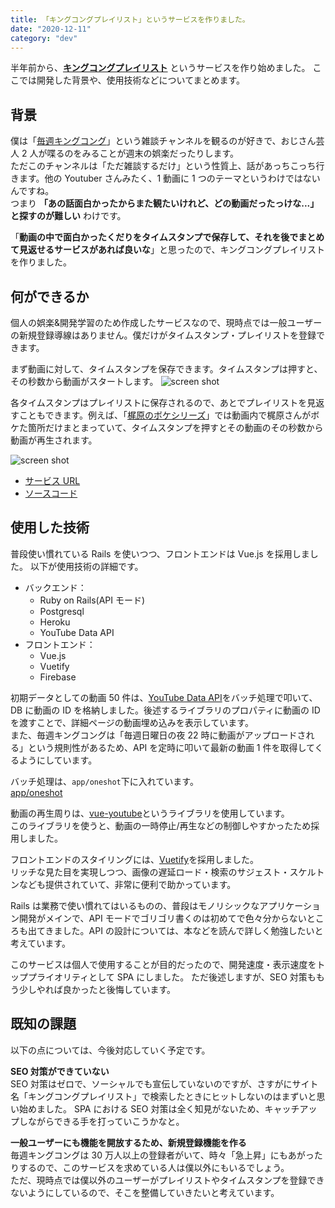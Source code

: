 ```yaml
---
title: 「キングコングプレイリスト」というサービスを作りました。
date: "2020-12-11"
category: "dev"
---
```


半年前から、**[キングコングプレイリスト](https://playlist-2bf49.web.app/)** というサービスを作り始めました。
ここでは開発した背景や、使用技術などについてまとめます。

## 背景

僕は「[毎週キングコング](https://www.youtube.com/user/mainichikingkong)」という雑談チャンネルを観るのが好きで、おじさん芸人 2 人が喋るのをみることが週末の娯楽だったりします。  
ただこのチャンネルは「ただ雑談するだけ」という性質上、話があっちこっち行きます。他の Youtuber さんみたく、1 動画に 1 つのテーマというわけではないんですね。  
つまり **「あの話面白かったからまた観たいけれど、どの動画だったっけな...」と探すのが難しい** わけです。

「**動画の中で面白かったくだりをタイムスタンプで保存して、それを後でまとめて見返せるサービスがあれば良いな**」と思ったので、キングコングプレイリストを作りました。

## 何ができるか

個人の娯楽&開発学習のため作成したサービスなので、現時点では一般ユーザーの新規登録導線はありません。僕だけがタイムスタンプ・プレイリストを登録できます。

まず動画に対して、タイムスタンプを保存できます。タイムスタンプは押すと、その秒数から動画がスタートします。
![screen shot](kingkong-image1.png)

各タイムスタンプはプレイリストに保存されるので、あとでプレイリストを見返すこともできます。例えば、「[梶原のボケシリーズ](https://playlist-2bf49.web.app/playlists/2)」では動画内で梶原さんがボケた箇所だけまとまっていて、タイムスタンプを押すとその動画のその秒数から動画が再生されます。

![screen shot](kingkong-image2.png)

- [サービス URL](https://playlist-2bf49.web.app)
- [ソースコード](https://github.com/kenzoukenzou/kingkong_playlist)

## 使用した技術

普段使い慣れている Rails を使いつつ、フロントエンドは Vue.js を採用しました。
以下が使用技術の詳細です。

- バックエンド：
  - Ruby on Rails(API モード)
  - Postgresql
  - Heroku
  - YouTube Data API
- フロントエンド：
  - Vue.js
  - Vuetify
  - Firebase

初期データとしての動画 50 件は、[YouTube Data API](https://developers.google.com/youtube/v3)をバッチ処理で叩いて、DB に動画の ID を格納しました。後述するライブラリのプロパティに動画の ID を渡すことで、詳細ページの動画埋め込みを表示しています。  
また、毎週キングコングは「毎週日曜日の夜 22 時に動画がアップロードされる」という規則性があるため、API を定時に叩いて最新の動画 1 件を取得してくるようにしています。

バッチ処理は、`app/oneshot`下に入れています。  
[app/oneshot](https://github.com/kenzoukenzou/kingkong_playlist/tree/master/backend/app/oneshot)

動画の再生周りは、[vue-youtube](https://github.com/anteriovieira/vue-youtube)というライブラリを使用しています。  
このライブラリを使うと、動画の一時停止/再生などの制御しやすかったため採用しました。

フロントエンドのスタイリングには、[Vuetify](https://vuetifyjs.com/)を採用しました。  
リッチな見た目を実現しつつ、画像の遅延ロード・検索のサジェスト・スケルトンなども提供されていて、非常に便利で助かっています。

Rails は業務で使い慣れてはいるものの、普段はモノリシックなアプリケーション開発がメインで、API モードでゴリゴリ書くのは初めてで色々分からないところも出てきました。API の設計については、本などを読んで詳しく勉強したいと考えています。

このサービスは個人で使用することが目的だったので、開発速度・表示速度をトッププライオリティとして SPA にしました。
ただ後述しますが、SEO 対策ももう少しやれば良かったと後悔しています。

## 既知の課題

以下の点については、今後対応していく予定です。

**SEO 対策ができていない**  
SEO 対策はゼロで、ソーシャルでも宣伝していないのですが、さすがにサイト名「キングコングプレイリスト」で検索したときにヒットしないのはまずいと思い始めました。
SPA における SEO 対策は全く知見がないため、キャッチアップしながらできる手を打っていこうかなと。

**一般ユーザーにも機能を開放するため、新規登録機能を作る**  
毎週キングコングは 30 万人以上の登録者がいて、時々「急上昇」にもあがったりするので、このサービスを求めている人は僕以外にもいるでしょう。  
ただ、現時点では僕以外のユーザーがプレイリストやタイムスタンプを登録できないようにしているので、そこを整備していきたいと考えています。
